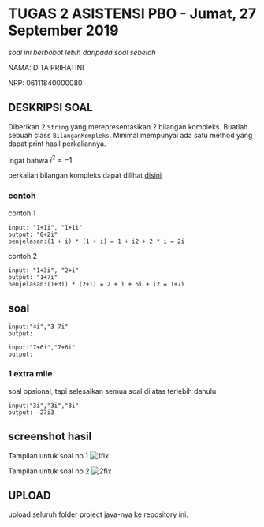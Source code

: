 # TUGAS 2 ASISTENSI PBO - Jumat, 27 September 2019
*soal ini berbobot lebih daripada soal sebelah*

NAMA: DITA PRIHATINI

NRP: 06111840000080


## DESKRIPSI SOAL
Diberikan 2 `String` yang merepresentasikan 2 bilangan kompleks.
Buatlah sebuah class `BilanganKompleks`. Minimal mempunyai ada satu method yang dapat print hasil perkaliannya.

Ingat bahwa $i^2=-1$

perkalian bilangan kompleks dapat dilihat [disini](https://www.khanacademy.org/math/algebra2/x2ec2f6f830c9fb89:complex/x2ec2f6f830c9fb89:complex-mul/a/multiplying-complex-numbers)

### contoh
contoh 1
```
input: "1+1i", "1+1i"
output: "0+2i"
penjelasan:(1 + i) * (1 + i) = 1 + i2 + 2 * i = 2i
```

contoh 2
```
input: "1+3i", "2+i"
output: "1+7i"
penjelasan:(1+3i) * (2+i) = 2 + i + 6i + i2 = 1+7i
```

## soal
```
input:"4i","3-7i"
output:
```

```
input:"7+6i","7+6i"
output:
```

### 1 extra mile
soal opsional, tapi selesaikan semua soal di atas terlebih dahulu
```
input:"3i","3i","3i"
output: -27i3
```

## screenshot hasil
Tampilan untuk soal no 1
![1fix](https://user-images.githubusercontent.com/49512967/66181620-b1463b00-e69b-11e9-846a-07c2e7fb8284.jpg)


Tampilan untuk soal no 2
![2fix](https://user-images.githubusercontent.com/49512967/66181623-b1ded180-e69b-11e9-98f0-24663fdf1a01.jpg)


## UPLOAD
upload seluruh folder project java-nya ke repository ini.
